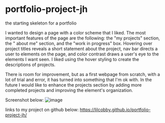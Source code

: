 # portfolio-project-jh
the starting skeleton for a portfolio

I wanted to design a page with a color scheme that I liked. The most important features of the page are the following: the "my projects" section, the " about me" section, and the "work in progress" box. Hovering over project titles reveals a short statement about the project, nav bar directs a user to elements on the page, and color contrast draws a user's eye to the elements I want seen. I liked using the hover styling to create the descriptions of projects. 

There is room for improvement, but as a first webpage from scratch, with a lot of trial and error, it has turned into something that I'm ok with. In the future I would like to enhance the projects section by adding more completed projects and improving the element's organization. 

Screenshot below:
![image](https://github.com/lilcobby/portfolio-project-jh/assets/141507048/7ccdbb18-4482-4ac0-8eb2-4db956dda2bf)


links to my project on github below: 
https://lilcobby.github.io/portfolio-project-jh/

